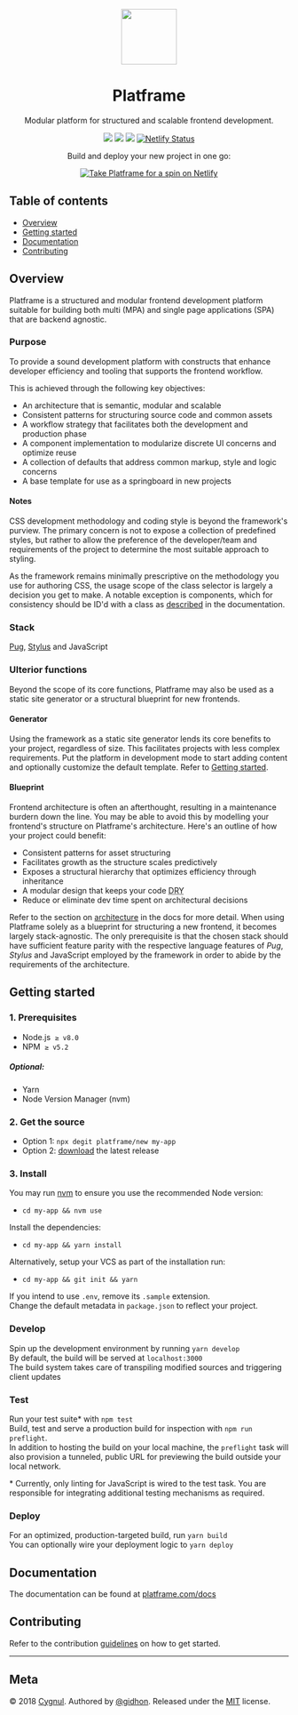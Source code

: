 <p align="center" xmlns="http://www.w3.org/1999/html">
    <a href="https://platframe.com">
        <img src="https://platframe.com/assets/images/external/_linked/platframe.svg" width=100 height=100>
    </a>
</p>

<h1 align="center">Platframe</h1>

<p align="center">
    Modular platform for structured and scalable frontend development.
</p>

<p align="center">
    <a href="https://travis-ci.org/platframe/platframe"><img src="https://travis-ci.org/platframe/platframe.svg?branch=master"></a>
    <a href="https://www.codacy.com/app/platframe/platframe?utm_source=github.com&amp;utm_medium=referral&amp;utm_content=platframe/platframe&amp;utm_campaign=Badge_Grade"><img src="https://api.codacy.com/project/badge/Grade/e2faa208e2b94932b4612df9cf306bd5"/></a>
    <a href="https://david-dm.org/platframe/platframe?type=dev"><img src="https://david-dm.org/platframe/platframe/dev-status.svg"></a>
    <a href="https://app.netlify.com/sites/platframe-branch-master/deploys"><img src="https://api.netlify.com/api/v1/badges/2ba198a8-5364-4a8d-b660-81c4ac0f2225/deploy-status" alt="Netlify Status"></a>
    <!-- <a href="http://t.me/platframe"><img src="https://img.shields.io/badge/telegram-chat-30A7DE.svg"></a> -->
</p>

<p align="center">
    Build and deploy your new project in one go:
</p>

<p align="center">
    <a href="https://app.netlify.com/start/deploy?repository=https://github.com/platframe/platframe">
        <img src="https://www.netlify.com/img/deploy/button.svg" alt="Take Platframe for a spin on Netlify">
    </a>
</p>

## Table of contents
- [Overview](#overview)
- [Getting started](#getting-started)
- [Documentation](#documentation)
- [Contributing](#contributing)

## Overview
Platframe is a structured and modular frontend development platform suitable for building both multi (MPA) and single page applications (SPA) that are backend agnostic.

### Purpose
To provide a sound development platform with constructs that enhance developer efficiency and tooling that supports the frontend workflow.

This is achieved through the following key objectives:

- An architecture that is semantic, modular and scalable
- Consistent patterns for structuring source code and common assets
- A workflow strategy that facilitates both the development and production phase
- A component implementation to modularize discrete UI concerns and optimize reuse
- A collection of defaults that address common markup, style and logic concerns
- A base template for use as a springboard in new projects

#### Notes
CSS development methodology and coding style is beyond the framework's purview.
The primary concern is not to expose a collection of predefined styles, but rather to allow the preference of the developer/team and requirements of the project to determine the most suitable approach to styling.

As the framework remains minimally prescriptive on the methodology you use for authoring CSS, the usage scope of the class selector is largely a decision you get to make. A notable exception is components, which for consistency should be ID'd with a class as [described](http://platframe.com/docs/components/#create-style) in the documentation.

### Stack
[Pug](https://pugjs.org), [Stylus](http://stylus-lang.com) and JavaScript

### Ulterior functions
Beyond the scope of its core functions, Platframe may also be used as a static site generator or a structural blueprint for new frontends.

#### Generator
Using the framework as a static site generator lends its core benefits to your project, regardless of size.
This facilitates projects with less complex requirements.
Put the platform in development mode to start adding content and optionally customize the default template.
Refer to [Getting started](#getting-started).

#### Blueprint
Frontend architecture is often an afterthought, resulting in a maintenance burdern down the line.
You may be able to avoid this by modelling your frontend's structure on Platframe's architecture.
Here's an outline of how your project could benefit:

- Consistent patterns for asset structuring
- Facilitates growth as the structure scales predictively
- Exposes a structural hierarchy that optimizes efficiency through inheritance
- A modular design that keeps your code <abbr title="don't repeat yourself">DRY</abbr>
- Reduce or eliminate dev time spent on architectural decisions

Refer to the section on [architecture](https://platframe.com/docs/#architecture) in the docs for more detail.
When using Platframe solely as a blueprint for structuring a new frontend, it becomes largely stack-agnostic.
The only prerequisite is that the chosen stack should have sufficient feature parity with the respective language features of *Pug*, *Stylus* and JavaScript employed by the framework in order to  abide by the requirements of the architecture.

## Getting started

### 1. Prerequisites

- Node.js&nbsp; `≥ v8.0`
- NPM&nbsp; `≥ v5.2`

##### Optional:
- Yarn
- Node Version Manager (nvm)

### 2. Get the source

- Option 1: `npx degit platframe/new my-app`
- Option 2: [download](https://github.com/platframe/platframe/releases/latest) the latest release

### 3. Install

You may run [nvm](http://nvm.sh) to ensure you use the recommended Node version:
- `cd my-app && nvm use`

Install the dependencies:
- `cd my-app && yarn install`

Alternatively, setup your VCS as part of the installation run:
- `cd my-app && git init && yarn`

If you intend to use `.env`, remove its `.sample` extension.  
Change the default metadata in `package.json` to reflect your project.  

### Develop
Spin up the development environment by running `yarn develop`  
By default, the build will be served at `localhost:3000`  
The build system takes care of transpiling modified sources and triggering client updates

### Test
Run your test suite\* with `npm test`  
Build, test and serve a production build for inspection with `npm run preflight`.  
In addition to hosting the build on your local machine, the `preflight` task will also provision a tunneled, public URL for previewing the build outside your local network.

\* Currently, only linting for JavaScript is wired to the test task. You are responsible for integrating additional testing mechanisms as required.

### Deploy
For an optimized, production-targeted build, run `yarn build`  
You can optionally wire your deployment logic to `yarn deploy`

## Documentation
The documentation can be found at [platframe.com/docs](https://platframe.com/docs)

## Contributing
Refer to the contribution [guidelines](.github/CONTRIBUTING.md) on how to get started.

---

## Meta
&#169; 2018 [Cygnul](https://cygnul.com).
Authored by [@gidhon](https://github.com/gidhon).
Released under the [MIT](LICENSE) license.


[http://nvm.sh]: http://nvm.sh
